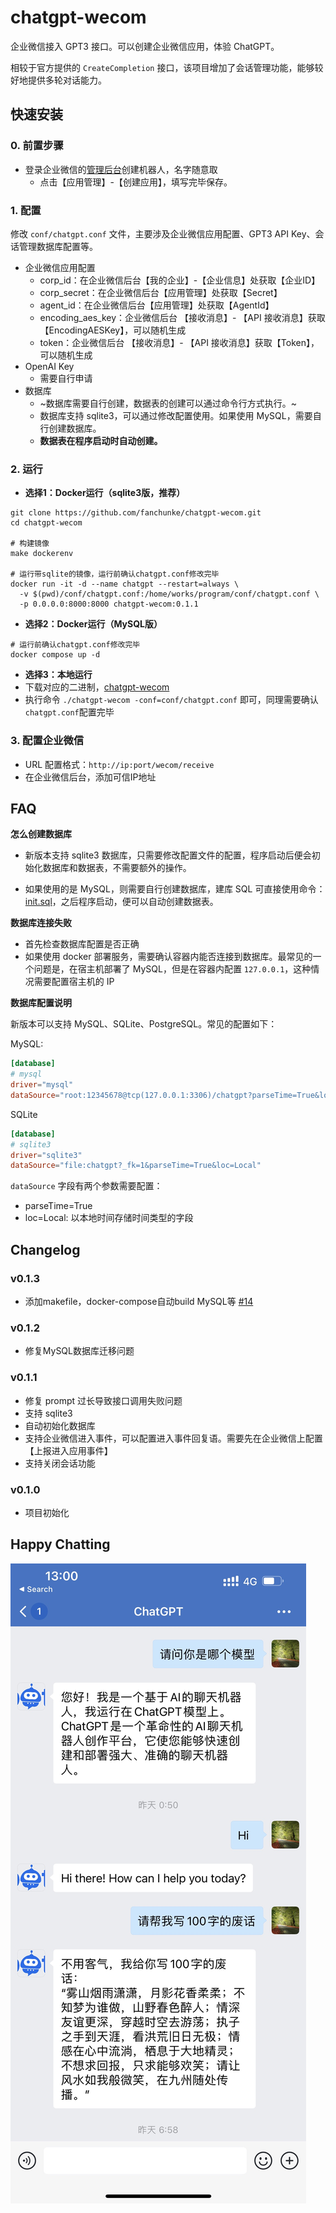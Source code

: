 # chatgpt-wecom

企业微信接入 GPT3 接口。可以创建企业微信应用，体验 ChatGPT。

相较于官方提供的 `CreateCompletion` 接口，该项目增加了会话管理功能，能够较好地提供多轮对话能力。

## 快速安装

### 0. 前置步骤
* 登录企业微信的[管理后台](https://work.weixin.qq.com/wework_admin/loginpage_wx)创建机器人，名字随意取
  * 点击【应用管理】-【创建应用】，填写完毕保存。

### 1. 配置

修改 `conf/chatgpt.conf` 文件，主要涉及企业微信应用配置、GPT3 API Key、会话管理数据库配置等。

- 企业微信应用配置
  - corp_id：在企业微信后台【我的企业】-【企业信息】处获取【企业ID】
  - corp_secret：在企业微信后台【应用管理】处获取【Secret】
  - agent_id：在企业微信后台【应用管理】处获取【AgentId】
  - encoding_aes_key：企业微信后台 【接收消息】- 【API 接收消息】获取【EncodingAESKey】，可以随机生成
  - token：企业微信后台 【接收消息】- 【API 接收消息】获取【Token】，可以随机生成
- OpenAI Key
  - 需要自行申请
- 数据库
  - ~数据库需要自行创建，数据表的创建可以通过命令行方式执行。~
  - 数据库支持 sqlite3，可以通过修改配置使用。如果使用 MySQL，需要自行创建数据库。
  - **数据表在程序启动时自动创建。**

### 2. 运行
* **选择1：Docker运行（sqlite3版，推荐）**

```shell
git clone https://github.com/fanchunke/chatgpt-wecom.git
cd chatgpt-wecom

# 构建镜像
make dockerenv

# 运行带sqlite的镜像，运行前确认chatgpt.conf修改完毕
docker run -it -d --name chatgpt --restart=always \
  -v $(pwd)/conf/chatgpt.conf:/home/works/program/conf/chatgpt.conf \
  -p 0.0.0.0:8000:8000 chatgpt-wecom:0.1.1
```

* **选择2：Docker运行（MySQL版）**
```shell
# 运行前确认chatgpt.conf修改完毕
docker compose up -d
```

* **选择3：本地运行**
* 下载对应的二进制，[chatgpt-wecom](https://github.com/fanchunke/chatgpt-wecom/releases)
* 执行命令 `./chatgpt-wecom -conf=conf/chatgpt.conf` 即可，同理需要确认`chatgpt.conf`配置完毕

### 3. 配置企业微信

* URL 配置格式：`http://ip:port/wecom/receive`
* 在企业微信后台，添加可信IP地址

## FAQ

**怎么创建数据库**

- 新版本支持 sqlite3 数据库，只需要修改配置文件的配置，程序启动后便会初始化数据库和数据表，不需要额外的操作。

- 如果使用的是 MySQL，则需要自行创建数据库，建库 SQL 可直接使用命令：[init.sql](/init.sql)，之后程序启动，便可以自动创建数据表。


**数据库连接失败**

- 首先检查数据库配置是否正确
- 如果使用 docker 部署服务，需要确认容器内能否连接到数据库。最常见的一个问题是，在宿主机部署了 MySQL，但是在容器内配置 `127.0.0.1`，这种情况需要配置宿主机的 IP

**数据库配置说明**

新版本可以支持 MySQL、SQLite、PostgreSQL。常见的配置如下：

MySQL:

```toml
[database]
# mysql
driver="mysql"
dataSource="root:12345678@tcp(127.0.0.1:3306)/chatgpt?parseTime=True&loc=Local"
```

SQLite

```toml
[database]
# sqlite3
driver="sqlite3"
dataSource="file:chatgpt?_fk=1&parseTime=True&loc=Local"
```

`dataSource` 字段有两个参数需要配置：
- parseTime=True
- loc=Local: 以本地时间存储时间类型的字段

## Changelog

### v0.1.3
- 添加makefile，docker-compose自动build MySQL等 [#14](https://github.com/fanchunke/chatgpt-wecom/pull/14)

### v0.1.2
- 修复MySQL数据库迁移问题

### v0.1.1

- 修复 prompt 过长导致接口调用失败问题
- 支持 sqlite3
- 自动初始化数据库
- 支持企业微信进入事件，可以配置进入事件回复语。需要先在企业微信上配置【上报进入应用事件】
- 支持关闭会话功能

### v0.1.0

- 项目初始化

## Happy Chatting
![img](assets/example.jpg)
